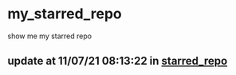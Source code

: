 # my_starred_repo
show me my starred repo

update at 11/07/21 08:13:22 in [starred_repo](./index.html)
---

